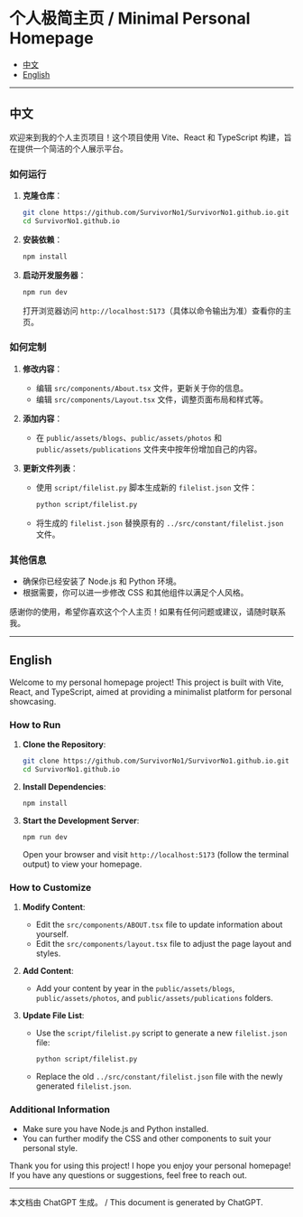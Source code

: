 # 个人极简主页 / Minimal Personal Homepage

- [中文](#中文)
- [English](#english)

---

## 中文

欢迎来到我的个人主页项目！这个项目使用 Vite、React 和 TypeScript 构建，旨在提供一个简洁的个人展示平台。

### 如何运行

1. **克隆仓库**：
   ```bash
   git clone https://github.com/SurvivorNo1/SurvivorNo1.github.io.git
   cd SurvivorNo1.github.io
   ```

2. **安装依赖**：
   ```bash
   npm install
   ```

3. **启动开发服务器**：
   ```bash
   npm run dev
   ```

   打开浏览器访问 `http://localhost:5173`（具体以命令输出为准）查看你的主页。

### 如何定制

1. **修改内容**：
   - 编辑 `src/components/About.tsx` 文件，更新关于你的信息。
   - 编辑 `src/components/Layout.tsx` 文件，调整页面布局和样式等。

2. **添加内容**：
   - 在 `public/assets/blogs`、`public/assets/photos` 和 `public/assets/publications` 文件夹中按年份增加自己的内容。

3. **更新文件列表**：
   - 使用 `script/filelist.py` 脚本生成新的 `filelist.json` 文件：
     ```bash
     python script/filelist.py
     ```
   - 将生成的 `filelist.json` 替换原有的 `../src/constant/filelist.json` 文件。

### 其他信息

- 确保你已经安装了 Node.js 和 Python 环境。
- 根据需要，你可以进一步修改 CSS 和其他组件以满足个人风格。

感谢你的使用，希望你喜欢这个个人主页！如果有任何问题或建议，请随时联系我。

---

## English

Welcome to my personal homepage project! This project is built with Vite, React, and TypeScript, aimed at providing a minimalist platform for personal showcasing.

### How to Run

1. **Clone the Repository**:
   ```bash
   git clone https://github.com/SurvivorNo1/SurvivorNo1.github.io.git
   cd SurvivorNo1.github.io
   ```

2. **Install Dependencies**:
   ```bash
   npm install
   ```

3. **Start the Development Server**:
   ```bash
   npm run dev
   ```

   Open your browser and visit `http://localhost:5173` (follow the terminal output) to view your homepage.

### How to Customize

1. **Modify Content**:
   - Edit the `src/components/ABOUT.tsx` file to update information about yourself.
   - Edit the `src/components/layout.tsx` file to adjust the page layout and styles.

2. **Add Content**:
   - Add your content by year in the `public/assets/blogs`, `public/assets/photos`, and `public/assets/publications` folders.

3. **Update File List**:
   - Use the `script/filelist.py` script to generate a new `filelist.json` file:
     ```bash
     python script/filelist.py
     ```
   - Replace the old `../src/constant/filelist.json` file with the newly generated `filelist.json`.

### Additional Information

- Make sure you have Node.js and Python installed.
- You can further modify the CSS and other components to suit your personal style.

Thank you for using this project! I hope you enjoy your personal homepage! If you have any questions or suggestions, feel free to reach out.

--------
本文档由 ChatGPT 生成。 / This document is generated by ChatGPT.

